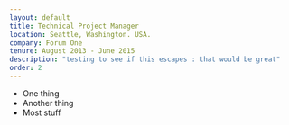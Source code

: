 ```yaml
---
layout: default
title: Technical Project Manager
location: Seattle, Washington. USA.
company: Forum One
tenure: August 2013 - June 2015
description: "testing to see if this escapes : that would be great"
order: 2
---
```


* One thing
* Another thing
* Most stuff